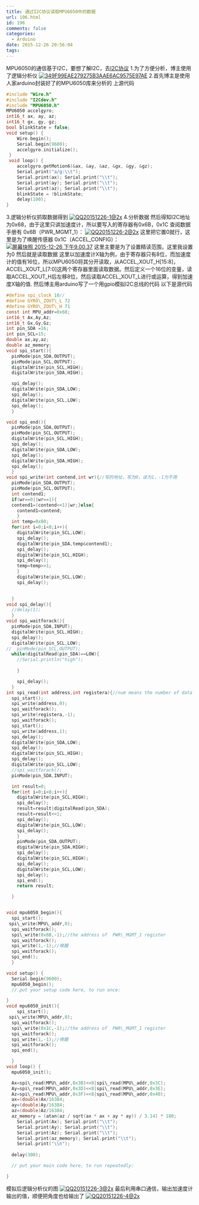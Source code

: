 ```yaml
---
title: 通过I2C协议读取MPU6050中的数据
url: 196.html
id: 196
comments: false
categories:
  - Arduino
date: 2015-12-26 20:56:04
tags:
---
```


MPU6050的通信基于I2C，要想了解I2C，去[I2C协议](http://wzq.hk/?p=184) 
1.为了方便分析，博主使用了逻辑分析仪 
[![349F99EAE279275B3AAE6AC9575E97AE](/images/old/2015/12/349F99EAE279275B3AAE6AC9575E97AE.jpg)](/images/old/2015/12/349F99EAE279275B3AAE6AC9575E97AE.jpg) 
2.首先博主是使用人家arduino封装好了的MPU6050库来分析的 上源代码
```c
#include "Wire.h"
#include "I2Cdev.h"
#include "MPU6050.h"
MPU6050 accelgyro;
int16_t ax, ay, az;
int16_t gx, gy, gz;
bool blinkState = false;
void setup() {
    Wire.begin();
    Serial.begin(9600);
    accelgyro.initialize();
 }
 void loop() {
    accelgyro.getMotion6(&ax, &ay, &az, &gx, &gy, &gz);
    Serial.print("a/g:\\t");
    Serial.print(ax); Serial.print("\\t");
    Serial.print(ay); Serial.print("\\t");
    Serial.print(az); Serial.print("\\t");
    blinkState = !blinkState;
    delay(100);
}
```

3.逻辑分析仪抓取数据得到
[![QQ20151226-1@2x](/images/old/2015/12/QQ20151226-1@2x.png)](/images/old/2015/12/QQ20151226-1@2x.png) 
4.分析数据 然后得知I2C地址为0x68，由于这里只讲加速度计，所以要写入的寄存器有0x6B，0x1C
查阅数据手册有
0x6B（PWR\_MGMT\_1）：
[![QQ20151226-2@2x](/images/old/2015/12/QQ20151226-2@2x.png)](/images/old/2015/12/QQ20151226-2@2x.png) 
这里把它置0就行，这里是为了唤醒传感器
0x1C（ACCEL_CONFIG）：
[![屏幕快照 2015-12-26 下午9.00.37](/images/old/2015/12/屏幕快照-2015-12-26-下午9.00.37.png)](/images/old/2015/12/屏幕快照-2015-12-26-下午9.00.37.png) 
这里主要是为了设置精读范围，这里我设置为0
然后就是读取数据
这里以加速度计X轴为例，由于寄存器只有8位，而加速度计的值有16位，所以MPU6050将其分开读取，从ACCEL\_XOUT\_H\[15:8\]，ACCEL\_XOUT\_L\[7:0\]这两个寄存器里面读取数据。然后定义一个16位的变量，读取ACCEL\_XOUT\_H后左移8位，然后读取ACCEL\_XOUT\_L进行或运算，得到加速度X轴的值. 
然后博主用arduino写了一个用gpio模拟I2C总线的代码
以下是源代码
```c
#define spi_clock 10//
#define GYRO\_ZOUT\_L 72
#define GYRO\_ZOUT\_H 71
const int MPU_addr=0x68; 
int16_t Ax,Ay,Az;
int16_t Gx,Gy,Gz;
int pin_SDA =16;
int pin_SCL=15;
double ax,ay,az;
double az_memory;
void spi_start(){
  pinMode(pin_SDA,OUTPUT);
  pinMode(pin_SCL,OUTPUT);
  digitalWrite(pin_SCL,HIGH);
  digitalWrite(pin_SDA,HIGH);

  spi_delay();
  digitalWrite(pin_SDA,LOW);
  spi_delay();
  digitalWrite(pin_SCL,LOW);
  spi_delay();
  }

void spi_end(){
  pinMode(pin_SDA,OUTPUT);
  pinMode(pin_SCL,OUTPUT);
  digitalWrite(pin_SCL,HIGH);
  spi_delay();
  digitalWrite(pin_SDA,LOW);
  spi_delay();
  digitalWrite(pin_SDA,HIGH);
  spi_delay();
  }
void spi_write(int contend,int wr){//写的地址，写为0，读为1，-1为不用
  pinMode(pin_SDA,OUTPUT);
  pinMode(pin_SCL,OUTPUT);
  int contend1;
  if(wr==0||wr==1){
  contend1=(contend<<1)|wr;}else{
    contend1=contend;
    }
  int temp=0x80;
  for(int i=0;i<8;i++){
    digitalWrite(pin_SCL,LOW);
    spi_delay();
    digitalWrite(pin_SDA,temp&contend1);
    spi_delay();
    digitalWrite(pin_SCL,HIGH);
    spi_delay();
    temp=temp>>1;
    }
    digitalWrite(pin_SCL,LOW);
    spi_delay();
    

  }
void spi_delay(){
  //delay(1);
  }
void spi_waitforack(){
  pinMode(pin_SDA,INPUT);
  digitalWrite(pin_SCL,HIGH);
  spi_delay();
  digitalWrite(pin_SCL,LOW);
//  pinMode(pin_SCL,OUTPUT);
  while(digitalRead(pin_SDA)==LOW){
    //Serial.println("high");
    
    }

    spi_delay();
  }
int spi_read(int address,int registera){//num means the number of data
  spi_start();
  spi_write(address,0);
  spi_waitforack();
  spi_write(registera,-1);
  spi_waitforack();
  spi_start();
  spi_write(address,1);
  spi_delay();
  digitalWrite(pin_SDA,LOW);
  spi_delay();
  digitalWrite(pin_SCL,HIGH);
  spi_delay();
  digitalWrite(pin_SCL,LOW);
  //spi_waitforack();
  pinMode(pin_SDA,INPUT);

  int result=0;
  for(int i=0;i<8;i++){
    digitalWrite(pin_SCL,HIGH);
    spi_delay();
    result=result|digitalRead(pin_SDA);
    result=result<<1;
    spi_delay();
    digitalWrite(pin_SCL,LOW);
    spi_delay();
    }
    pinMode(pin_SDA,OUTPUT);
    digitalWrite(pin_SDA,HIGH);
    spi_delay();
    digitalWrite(pin_SCL,HIGH);
    spi_delay();
    digitalWrite(pin_SCL,LOW);
    spi_delay();
    spi_end();
    return result;

  }


void mpu6050_begin(){
  spi_start();
 spi\_write(MPU\_addr,0);
  spi_waitforack();
  spi\_write(0x6B,-1);//the address of  PWR\_MGMT_1 register
  spi_waitforack();
  spi_write(1,-1);//唤醒
  spi_waitforack();
  spi_end();
  }

void setup() {
  Serial.begin(9600);
  mpu6050_begin();
  // put your setup code here, to run once:

}
void mpu6050_init(){
    spi_start();
 spi\_write(MPU\_addr,0);
  spi_waitforack();
  spi\_write(0x1C,-1);//the address of  PWR\_MGMT_1 register
  spi_waitforack();
  spi_write(1,-1);//唤醒
  spi_waitforack();
  spi_end();

  }
void loop() {
  mpu6050_init();

  Ax=spi\_read(MPU\_addr,0x3B)<<8|spi\_read(MPU\_addr,0x3C);
  Ay=spi\_read(MPU\_addr,0x3D)<<8|spi\_read(MPU\_addr,0x3E);
  Az=spi\_read(MPU\_addr,0x3F)<<8|spi\_read(MPU\_addr,0x40);
  ax=(double)Ax/16384;
  ay=(double)Ay/16384;
  az=(double)Az/16384;
  az_memory = (atan(az / sqrt(ax * ax + ay * ay)) / 3.14) * 180;
    Serial.print(Ax); Serial.print("\\t");
    Serial.print(Ay); Serial.print("\\t");
    Serial.print(Az); Serial.print("\\t");
    Serial.print(az_memory); Serial.print("\\t");
    Serial.print("\\n");
    
  delay(300);

  // put your main code here, to run repeatedly:

}
```

模拟后逻辑分析仪的图
[![QQ20151226-3@2x](/images/old/2015/12/QQ20151226-3@2x.png)](/images/old/2015/12/QQ20151226-3@2x.png) 
最后利用串口通信，输出加速度计输出的值，顺便把角度也给输出了
[![QQ20151226-4@2x](/images/old/2015/12/QQ20151226-4@2x.png)](/images/old/2015/12/QQ20151226-4@2x.png)
